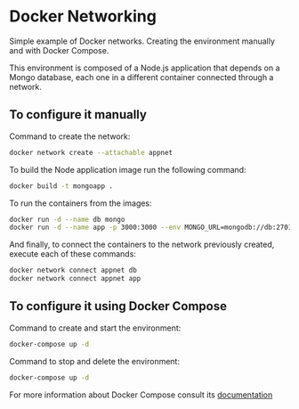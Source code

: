# Docker Networking

Simple example of Docker networks. Creating the environment manually and with Docker Compose.

This environment is composed of a Node.js application that depends on a Mongo database, each one in a different container connected through a network.

## To configure it manually

Command to create the network:
```bash
docker network create --attachable appnet
```

To build the Node application image run the following command:
```bash
docker build -t mongoapp .
```

To run the containers from the images:
```bash
docker run -d --name db mongo
docker run -d --name app -p 3000:3000 --env MONGO_URL=mongodb://db:27017/test mongoapp
```

And finally, to connect the containers to the network previously created, execute each of these commands:
```bash
docker network connect appnet db
docker network connect appnet app
```

## To configure it using Docker Compose

Command to create and start the environment:
```bash
docker-compose up -d
```

Command to stop and delete the environment:
```bash
docker-compose up -d
```

For more information about Docker Compose consult its [documentation](https://docs.docker.com/compose/)
